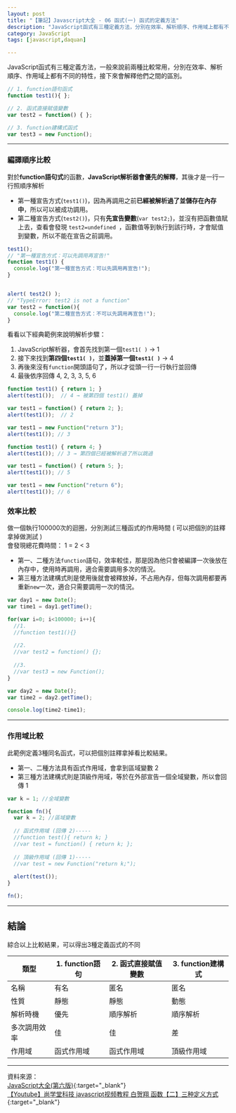 ```yaml
---
layout: post
title: "【筆記】Javascript大全 - 06 函式(一) 函式的定義方法"
description: "JavaScript函式有三種定義方法，分別在效率、解析順序、作用域上都有不同的特性，要掌握好他們之間的區別。"
category: JavaScript
tags: [javascript,daquan]

---
```



JavaScript函式有三種定義方法，一般來說前兩種比較常用，分別在效率、解析順序、作用域上都有不同的特性，接下來會解釋他們之間的區別。


```javascript
// 1. function語句函式
function test1(){ };

// 2. 函式直接賦值變數
var test2 = function() { };

// 3. function建構式函式
var test3 = new Function();
```

----------

### 編譯順序比較

對於**function語句式**的函數，**JavaScript解析器會優先的解釋**，其後才是一行一行照順序解析  

- 第一種宣告方式(``test1()``)，因為再調用之前**已經被解析過了並儲存在內存中**，所以可以被成功調用。
- 第二種宣告方式(``test2()``)，只有**先宣告變數**(``var test2;``)，並沒有把函數值賦上去，查看會發現 ``test2=undefined ``，函數值等到執行到該行時，才會賦值到變數，所以不能在宣告之前調用。

```javascript
test1();
// "第一種宣告方式：可以先調用再宣告!"
function test1() {
  console.log("第一種宣告方式：可以先調用再宣告!");
}


alert( test2() );
// "TypeError: test2 is not a function"
var test2 = function(){
  console.log("第二種宣告方式：不可以先調用再宣告!");
}
```

看看以下經典範例來說明解析步驟：

1. JavaScript解析器，會首先找到第一個``test1( )`` → 1
2. 接下來找到**第四個``test1( )``**，並**蓋掉第一個``test1( )``** → 4
3. 再後來沒有``function``開頭語句了，所以才從頭一行一行執行並回傳
4. 最後依序回傳 4, 2, 3, 3, 5, 6

```javascript
function test1() { return 1; }
alert(test1());  // 4 → 被第四個 test1() 蓋掉

var test1 = function() { return 2; };
alert(test1());  // 2 

var test1 = new Function("return 3");
alert(test1()); // 3

function test1() { return 4; }
alert(test1()); // 3 → 第四個已經被解析過了所以跳過

var test1 = function() { return 5; };
alert(test1()); // 5

var test1 = new Function("return 6");
alert(test1()); // 6
```


### 效率比較

做一個執行100000次的迴圈，分別測試三種函式的作用時間 ( 可以把個別的註釋拿掉做測試 )  
會發現總花費時間： 1 = 2 < 3

- 第一、二種方法``function``語句，效率較佳，那是因為他只會被編譯一次後放在內存中，使用時再調用，適合需要調用多次的情況。
- 第三種方法建構式則是使用後就會被釋放掉，不占用內存，但每次調用都要再重新``new``一次，適合只需要調用一次的情況。

```javascript
var day1 = new Date();
var time1 = day1.getTime();

for(var i=0; i<100000; i++){
  //1.
  //function test1(){}
  
  //2.
  //var test2 = function() {};
  
  //3.
  //var test3 = new Function();
}

var day2 = new Date();
var time2 = day2.getTime();

console.log(time2-time1);
```

---

### 作用域比較

此範例定義3種同名函式，可以把個別註釋拿掉看比較結果。

- 第一、二種方法具有函式作用域，會拿到區域變數 2
- 第三種方法建構式則是頂級作用域，等於在外部宣告一個全域變數，所以會回傳 1

```javascript
var k = 1; //全域變數

function fn(){
  var k = 2; //區域變數
  
  // 函式作用域 (回傳 2)-----
  //function test(){ return k; }
  //var test = function() { return k; };
  
  // 頂級作用域 (回傳 1)-----
  //var test = new Function("return k;");
  
  alert(test());
}

fn();
```

---

## 結論

綜合以上比較結果，可以得出3種定義函式的不同

| 類型 | 1. function語句 | 2. 函式直接賦值變數 | 3. function建構式 |
|------|------|------|--------|
| 名稱 | 有名 | 匿名 | 匿名 |
| 性質 | 靜態 | 靜態 | 動態 |
| 解析時機 | 優先 | 順序解析 | 順序解析 |
| 多次調用效率 | 佳 | 佳 | 差 |
| 作用域 | 函式作用域 | 函式作用域 | 頂級作用域 |


------------------------------

資料來源：  
[JavaScript大全(第六版)](http://www.books.com.tw/products/0010542183){:target="_blank"}  
[【Youtube】尚学堂科技 javascript视频教程 白贺翔 函数【二】三种定义方式](https://www.youtube.com/watch?v=8d07w2tLY00&index=11&list=PLTstZD3AK3S-8HPR_c1MxxZZ57l9NPxmv){:target="_blank"} 
